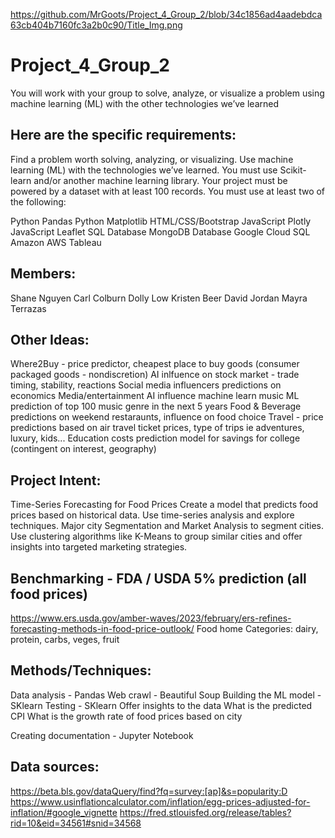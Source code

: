 https://github.com/MrGoots/Project_4_Group_2/blob/34c1856ad4aadebdca63cb404b7160fc3a2b0c90/Title_Img.png


# Project_4_Group_2
You will work with your group to solve, analyze, or visualize a problem using machine learning (ML) with the other technologies we’ve learned

## Here are the specific requirements:
Find a problem worth solving, analyzing, or visualizing.
Use machine learning (ML) with the technologies we’ve learned.
You must use Scikit-learn and/or another machine learning library.
Your project must be powered by a dataset with at least 100 records.
You must use at least two of the following:

Python Pandas
Python Matplotlib
HTML/CSS/Bootstrap
JavaScript Plotly
JavaScript Leaflet
SQL Database
MongoDB Database
Google Cloud SQL
Amazon AWS
Tableau

## Members:
Shane Nguyen
Carl Colburn
Dolly Low
Kristen Beer
David Jordan
Mayra Terrazas


## Other Ideas:
Where2Buy - price predictor, cheapest place to buy goods (consumer packaged goods - nondiscretion)
AI inlfuence on stock market - trade timing, stability, reactions
Social media influencers predictions on economics
Media/entertainment AI influence machine learn music 
ML prediction of top 100 music genre in the next 5 years
Food & Beverage predictions on weekend restaraunts, influence on food choice 
Travel - price predictions based on air travel ticket prices, type of trips ie adventures, luxury, kids... 
Education costs prediction model for savings for college (contingent on interest, geography)

## Project Intent:
Time-Series Forecasting for Food Prices
Create a model that predicts food prices based on historical data. Use time-series analysis and explore techniques. Major city Segmentation and Market Analysis to segment cities. Use clustering algorithms like K-Means to group similar cities and offer insights into targeted marketing strategies.

## Benchmarking - FDA / USDA 5% prediction (all food prices)
https://www.ers.usda.gov/amber-waves/2023/february/ers-refines-forecasting-methods-in-food-price-outlook/
Food home 
Categories: dairy, protein, carbs, veges, fruit

## Methods/Techniques:

Data analysis - Pandas
Web crawl - Beautiful Soup
Building the ML model - SKlearn
Testing - SKlearn
Offer insights to the data
    What is the predicted CPI
    What is the growth rate of food prices based on city


Creating documentation - Jupyter Notebook

## Data sources:
https://beta.bls.gov/dataQuery/find?fq=survey:[ap]&s=popularity:D
https://www.usinflationcalculator.com/inflation/egg-prices-adjusted-for-inflation/#google_vignette
https://fred.stlouisfed.org/release/tables?rid=10&eid=34561#snid=34568
